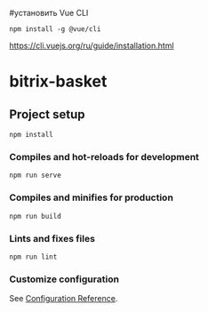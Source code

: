 #установить Vue CLI
```
npm install -g @vue/cli
```
https://cli.vuejs.org/ru/guide/installation.html

# bitrix-basket

## Project setup
```
npm install
```

### Compiles and hot-reloads for development
```
npm run serve
```

### Compiles and minifies for production
```
npm run build
```

### Lints and fixes files
```
npm run lint
```

### Customize configuration
See [Configuration Reference](https://cli.vuejs.org/config/).
